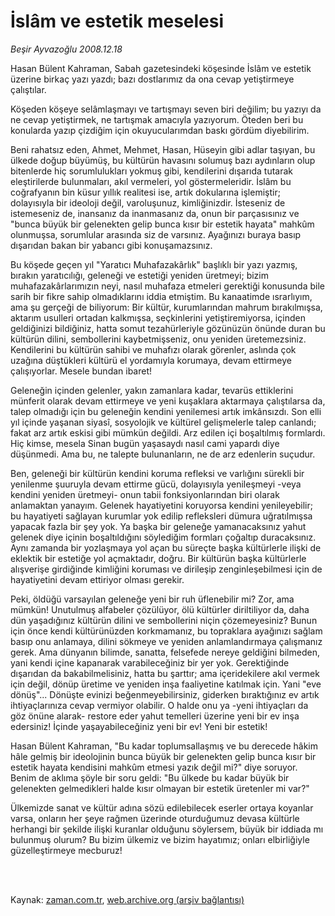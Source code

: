 # İslâm ve estetik meselesi

*Beşir Ayvazoğlu 2008.12.18*

<td class="columnist-detail">
<p>Hasan Bülent Kahraman, Sabah gazetesindeki köşesinde İslâm ve estetik üzerine birkaç yazı yazdı; bazı dostlarımız da ona cevap yetiştirmeye çalıştılar.</p>
<p>
<div id="haberMetinDiv">
<p> Köşeden köşeye selâmlaşmayı ve tartışmayı seven biri değilim; bu yazıyı da ne cevap yetiştirmek, ne tartışmak amacıyla yazıyorum. Öteden beri bu konularda yazıp çizdiğim için okuyucularımdan baskı gördüm diyebilirim.
<p>Beni rahatsız eden, Ahmet, Mehmet, Hasan, Hüseyin gibi adlar taşıyan, bu ülkede doğup büyümüş, bu kültürün havasını solumuş bazı aydınların olup bitenlerde hiç sorumlulukları yokmuş gibi, kendilerini dışarıda tutarak eleştirilerde bulunmaları, akıl vermeleri, yol göstermeleridir. İslâm bu coğrafyanın bin küsur yıllık realitesi ise, artık dokularına işlemiştir; dolayısıyla bir ideoloji değil, varoluşunuz, kimliğinizdir. İsteseniz de istemeseniz de, inansanız da inanmasanız da, onun bir parçasısınız ve "bunca büyük bir gelenekten gelip bunca kısır bir estetik hayata" mahkûm olunmuşsa, sorumlular arasında siz de varsınız. Ayağınızı buraya basıp dışarıdan bakan bir yabancı gibi konuşamazsınız. 
<p>Bu köşede geçen yıl "Yaratıcı Muhafazakârlık" başlıklı bir yazı yazmış, bırakın yaratıcılığı, geleneği ve estetiği yeniden üretmeyi; bizim muhafazakârlarımızın neyi, nasıl muhafaza etmeleri gerektiği konusunda bile sarih bir fikre sahip olmadıklarını iddia etmiştim. Bu kanaatimde ısrarlıyım, ama şu gerçeği de biliyorum: Bir kültür, kurumlarından mahrum bırakılmışsa, aktarım usulleri ortadan kalkmışsa, seçkinlerini yetiştiremiyorsa, içinden geldiğinizi bildiğiniz, hatta somut tezahürleriyle gözünüzün önünde duran bu kültürün dilini, sembollerini kaybetmişseniz, onu yeniden üretemezsiniz. Kendilerini bu kültürün sahibi ve muhafızı olarak görenler, aslında çok uzağına düştükleri kültürü el yordamıyla korumaya, devam ettirmeye çalışıyorlar. Mesele bundan ibaret!
<p>Geleneğin içinden gelenler, yakın zamanlara kadar, tevarüs ettiklerini münferit olarak devam ettirmeye ve yeni kuşaklara aktarmaya çalıştılarsa da, talep olmadığı için bu geleneğin kendini yenilemesi artık imkânsızdı. Son elli yıl içinde yaşanan siyasî, sosyolojik ve kültürel gelişmelerle talep canlandı; fakat arz artık eskisi gibi mümkün değildi. Arz edilen içi boşaltılmış formlardı. Hiç kimse, mesela Sinan bugün yaşasaydı nasıl cami yapardı diye düşünmedi. Ama bu, ne talepte bulunanların, ne de arz edenlerin suçudur.
<p>Ben, geleneği bir kültürün kendini koruma refleksi ve varlığını sürekli bir yenilenme şuuruyla devam ettirme gücü, dolayısıyla yenileşmeyi -veya kendini yeniden üretmeyi- onun tabii fonksiyonlarından biri olarak anlamaktan yanayım. Gelenek hayatiyetini koruyorsa kendini yenileyebilir; bu hayatiyeti sağlayan kurumlar yok edilip refleksleri dümura uğratılmışsa yapacak fazla bir şey yok. Ya başka bir geleneğe yamanacaksınız yahut gelenek diye içinin boşaltıldığını söylediğim formları çoğaltıp duracaksınız. Aynı zamanda bir yozlaşmaya yol açan bu süreçte başka kültürlerle ilişki de eklektik bir estetiğe yol açmaktadır, doğru. Bir kültürün başka kültürlerle alışverişe girdiğinde kimliğini koruması ve dirileşip zenginleşebilmesi için de hayatiyetini devam ettiriyor olması gerekir. 
<p>Peki, öldüğü varsayılan geleneğe yeni bir ruh üflenebilir mi? Zor, ama mümkün! Unutulmuş alfabeler çözülüyor, ölü kültürler diriltiliyor da, daha dün yaşadığınız kültürün dilini ve sembollerini niçin çözemeyesiniz? Bunun için önce kendi kültürünüzden korkmamanız, bu topraklara ayağınızı sağlam basıp onu anlamaya, dilini sökmeye ve yeniden anlamlandırmaya çalışmanız gerek. Ama dünyanın bilimde, sanatta, felsefede nereye geldiğini bilmeden, yani kendi içine kapanarak varabileceğiniz bir yer yok. Gerektiğinde dışarıdan da bakabilmelisiniz, hatta bu şarttır; ama içeridekilere akıl vermek için değil, dönüp üretime ve yeniden inşa faaliyetine katılmak için. Yani "eve dönüş"... Dönüşte evinizi beğenmeyebilirsiniz, giderken bıraktığınız ev artık ihtiyaçlarınıza cevap vermiyor olabilir. O halde onu ya -yeni ihtiyaçları da göz önüne alarak- restore eder yahut temelleri üzerine yeni bir ev inşa edersiniz! İçinde yaşayabileceğiniz yeni bir ev! Yeni bir estetik!
<p>Hasan Bülent Kahraman, "Bu kadar toplumsallaşmış ve bu derecede hâkim hâle gelmiş bir ideolojinin bunca büyük bir gelenekten gelip bunca kısır bir estetik hayata kendisini mahkûm etmesi yazık değil mi?" diye soruyor. Benim de aklıma şöyle bir soru geldi: "Bu ülkede bu kadar büyük bir gelenekten gelmedikleri halde kısır olmayan bir estetik üretenler mi var?"
<p>Ülkemizde sanat ve kültür adına sözü edilebilecek eserler ortaya koyanlar varsa, onların her şeye rağmen üzerinde oturduğumuz devasa kültürle herhangi bir şekilde ilişki kuranlar olduğunu söylersem, büyük bir iddiada mı bulunmuş olurum? Bu bizim ülkemiz ve bizim hayatımız; onları elbirliğiyle güzelleştirmeye mecburuz!</p></p></p></p></p></p></p></p></div>
</p>


<p><br>
		 </br></p></td>

Kaynak: [zaman.com.tr](http://zaman.com.tr/yazar.do?yazino=771323), [web.archive.org (arşiv bağlantısı)](http://web.archive.org/web/20111210063515/http://www.zaman.com.tr:80/yazar.do?yazino=771323)

